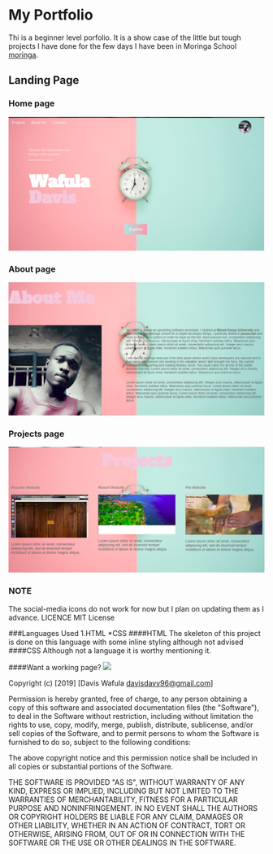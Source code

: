 # My Portfolio
Thi is a beginner level porfolio. It is a show case of the little but tough projects I have done for the few days I have been in Moringa School [moringa](https://moringaschool.com).

## Landing Page
### Home page
![](https://raw.githubusercontent.com/Davisdavy/portfolio/master/css/images/land.png)

### About page
![](https://raw.githubusercontent.com/Davisdavy/portfolio/master/css/images/land1.png)

### Projects page
![](https://raw.githubusercontent.com/Davisdavy/portfolio/master/css/images/land2.png)



### NOTE
The social-media icons do not work for now but I plan on updating them as I advance.
 LICENCE 
MIT License

###Languages Used
 1.HTML
 *CSS
####HTML
The skeleton of this project is done on this language with some inline styling although not advised
####CSS
Although not a language it is worthy mentioning it.

####Want a working page? ![](https://davisdavy.github.io/portfolio/)


Copyright (c) [2019] [Davis Wafula davisdavy96@gmail.com]

Permission is hereby granted, free of charge, to any person obtaining a copy
of this software and associated documentation files (the "Software"), to deal
in the Software without restriction, including without limitation the rights
to use, copy, modify, merge, publish, distribute, sublicense, and/or sell
copies of the Software, and to permit persons to whom the Software is
furnished to do so, subject to the following conditions:

The above copyright notice and this permission notice shall be included in all
copies or substantial portions of the Software.

THE SOFTWARE IS PROVIDED "AS IS", WITHOUT WARRANTY OF ANY KIND, EXPRESS OR
IMPLIED, INCLUDING BUT NOT LIMITED TO THE WARRANTIES OF MERCHANTABILITY,
FITNESS FOR A PARTICULAR PURPOSE AND NONINFRINGEMENT. IN NO EVENT SHALL THE
AUTHORS OR COPYRIGHT HOLDERS BE LIABLE FOR ANY CLAIM, DAMAGES OR OTHER
LIABILITY, WHETHER IN AN ACTION OF CONTRACT, TORT OR OTHERWISE, ARISING FROM,
OUT OF OR IN CONNECTION WITH THE SOFTWARE OR THE USE OR OTHER DEALINGS IN THE
SOFTWARE.
